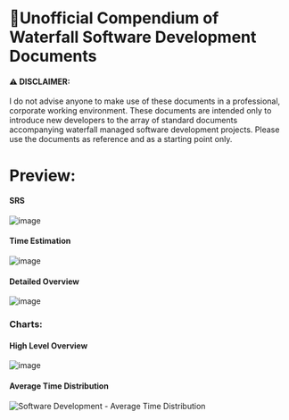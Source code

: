 # 🌊Unofficial Compendium of Waterfall Software Development Documents

#### ⚠ DISCLAIMER: 
I do not advise anyone to make use of these documents in a professional, corporate working environment. These documents are intended only to introduce new developers to the array of standard documents accompanying waterfall managed software development projects.
Please use the documents as reference and as a starting point only.

# Preview:

#### **SRS**
![image](https://user-images.githubusercontent.com/47085752/81326839-b25ca200-909a-11ea-91cf-074ebf5a5a16.png)

#### **Time Estimation**
![image](https://user-images.githubusercontent.com/47085752/81326894-ca342600-909a-11ea-922a-f102cf63b24e.png)

#### **Detailed Overview**
![image](https://user-images.githubusercontent.com/47085752/81326975-e46e0400-909a-11ea-8264-31dbbeffcd3f.png)

### Charts:

#### **High Level Overview**
![image](https://user-images.githubusercontent.com/47085752/81327117-167f6600-909b-11ea-9d30-a64905e8b4f5.png)

#### **Average Time Distribution**
![Software Development - Average Time Distribution](https://user-images.githubusercontent.com/47085752/81327217-3747bb80-909b-11ea-89be-b73c6a3d42cc.png)
